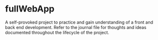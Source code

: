 # fullWebApp
A self-provoked project to practice and gain understanding of a front and back end development.
Refer to the journal file for thoughts and ideas documented throughout the lifecycle of the project.
